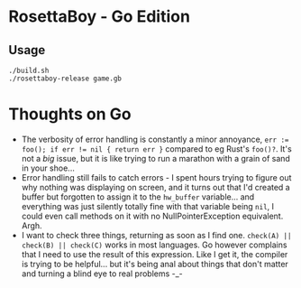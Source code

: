 RosettaBoy - Go Edition
=======================

Usage
-----
```
./build.sh
./rosettaboy-release game.gb
```

Thoughts on Go
==============
- The verbosity of error handling is constantly a minor annoyance,
  `err := foo(); if err != nil { return err }` compared to eg
  Rust's `foo()?`. It's not a _big_ issue, but it is like trying
  to run a marathon with a grain of sand in your shoe...
- Error handling still fails to catch errors - I spent hours trying
  to figure out why nothing was displaying on screen, and it turns
  out that I'd created a buffer but forgotten to assign it to the
  `hw_buffer` variable... and everything was just silently totally
  fine with that variable being `nil`, I could even call methods on
  it with no NullPointerException equivalent. Argh.
- I want to check three things, returning as soon as I find one.
  `check(A) || check(B) || check(C)` works in most languages. Go
  however complains that I need to use the result of this expression.
  Like I get it, the compiler is trying to be helpful... but it's
  being anal about things that don't matter and turning a blind
  eye to real problems -_-